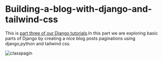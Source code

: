 # Building-a-blog-with-django-and-tailwind-css
This is <a href="https://codesnnippets.com/creating-pagination-in-a-python-django-and-tailwind-css-blog-application-django-part-3/">part three of our Django tutorials</a>.In this part we are exploring basic parts of Django by creating a nice blog posts paginations using django,python and tailwind css.


![classpagin](https://user-images.githubusercontent.com/71964085/133870964-132c7c21-2d02-4fb0-b052-3306e438bcaf.PNG)

